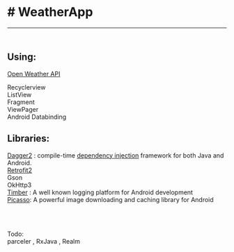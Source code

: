 <p><!-- #######  YAY, I AM THE SOURCE EDITOR! #########--></p>
<h1># <strong>WeatherApp</strong></h1>
<hr />
<h2><br />Using:</h2>
<p><a href="https://openweathermap.org/api">Open Weather API</a></p>
<p>Recyclerview<br />ListView<br />Fragment<br />ViewPager <br />Android Databinding</p>
<h2>Libraries:</h2>
<p><a href="https://github.com/google/dagger">Dagger2</a> :&nbsp;compile-time&nbsp;<a href="http://en.wikipedia.org/wiki/Dependency_injection">dependency injection</a>&nbsp;framework for both Java and Android.<br /> <a href="http://square.github.io/retrofit/">Retrofit2</a><br /> Gson<br /> OkHttp3<br /><a href="https://github.com/JakeWharton/timber">Timber</a>&nbsp;: A&nbsp;well known logging platform for Android development<br /><a href="http://square.github.io/picasso/">Picasso</a>: A powerful image downloading and caching library for Android</p>
<p>&nbsp;</p>
<p><br />Todo:<br />parceler ,&nbsp;RxJava ,&nbsp;Realm <br />&nbsp;</p>
